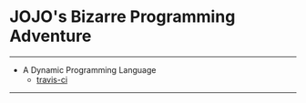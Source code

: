 # JOJO's Bizarre Programming Adventure

------

- A Dynamic Programming Language
  - [travis-ci](https://travis-ci.com/xieyuheng/jojo)

------
